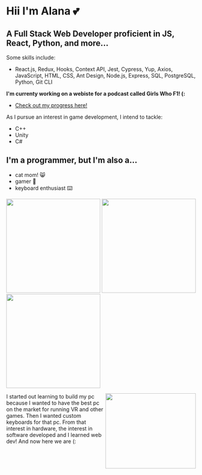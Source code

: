 <h1 style="font-weight: bold">Hii I'm Alana 💕</h1>
<h2>A Full Stack Web Developer proficient in JS, React, Python, and more...</h2>
<p>Some skills include:</p>
<ul>
  <li>React.js, Redux, Hooks, Context API, Jest, Cypress, Yup, Axios, JavaScript, HTML, CSS, Ant Design, Node.js, Express, SQL, PostgreSQL, Python, Git CLI</li>
</ul>

<p style="font-weight: bold">I'm currenty working on a webiste for a podcast called Girls Who F1! (:</p>
<ul>
  <li>
    <a href='https://github.com/ahwalters/girls-who-f1' >Check out my progress here!</a>
  </li>
</ul>

<p>As I pursue an interest in game development, I intend to tackle:</p>
<ul>
  <li>C++</li>
  <li>Unity</li>
  <li>C#</li>
</ul>




  <h2>I'm a programmer, but I'm also a...</h2>
   <ul>
      <li>cat mom! 😸</li>
      <li>gamer 👀</li>
      <li>keyboard enthusiast ⌨️</li>
  </ul>

<p float="left">
  <img src="https://user-images.githubusercontent.com/113622833/236494824-11ec5b09-6fec-4961-8653-058492e67384.jpeg" width="250" height="250">
  <img src="https://user-images.githubusercontent.com/113622833/236495006-f23a46f1-c3fb-4b7b-b4b6-eaa4334adfeb.jpg" width="250" height="250">
  <img src="https://user-images.githubusercontent.com/113622833/236495261-5e1bd582-c296-42f1-9d20-8ccddaa8ee3f.jpg" width="250" height="250">
</p>


<img src='https://user-images.githubusercontent.com/113622833/236508236-18b9c1a3-0ed4-4c70-81ed-d02871a6d08b.jpeg' align="right" width="240" height="200"/>
I started out learning to build my pc because I wanted to have the best pc on the market for running VR and other games. Then I wanted custom keyboards for that pc. From that interest in hardware, the interest in software developed and I learned web dev! And now here we are (:





<!--
**ahwalters/ahwalters** is a ✨ _special_ ✨ repository because its `README.md` (this file) appears on your GitHub profile.

Here are some ideas to get you started:

- 🔭 I’m currently working on ...
- 🌱 I’m currently learning ...
- 👯 I’m looking to collaborate on ...
- 🤔 I’m looking for help with ...
- 💬 Ask me about ...
- 📫 How to reach me: ...
- 😄 Pronouns: ...
- ⚡ Fun fact: ...
<img src='https://user-images.githubusercontent.com/113622833/236500923-6c5ffe47-b43a-41e9-9951-8cbdb0185d98.jpeg' align="left"/>

<img src='https://user-images.githubusercontent.com/113622833/236489133-28d2709e-3997-4b3c-a5da-7d8644f26ae0.png'>
<h3>Reach me at:</h3>

</br>
<img src='https://user-images.githubusercontent.com/113622833/236508236-18b9c1a3-0ed4-4c70-81ed-d02871a6d08b.jpeg' align="left" width="120" height="100" />
</br>I started out learning to build my pc because I wanted to have the best pc on the market for running</br> VR and other games. Then I wanted custom keyboards for that pc. From that interest in hardware,</br> the interest in software developed and I learned web dev! And now here we are (:</br>
<br clear="left"/>

<div>
  <img style="vertical-align:middle" src="https://user-images.githubusercontent.com/113622833/236508236-18b9c1a3-0ed4-4c70-81ed-d02871a6d08b.jpeg" width='240' height='200'margin-right='50'>
  <span style="">I started out learning to build my pc because I wanted to have the best pc on the market for running VR and other games. Then I wanted custom keyboards for that pc. From that interest in hardware, the interest in software developed and I learned web dev! And now here we are (:</span>
</div>
-->
